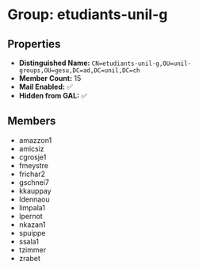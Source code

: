 # Group: etudiants-unil-g

## Properties

- **Distinguished Name:** `CN=etudiants-unil-g,OU=unil-groups,OU=gesu,DC=ad,DC=unil,DC=ch`
- **Member Count:** 15
- **Mail Enabled:** ✅
- **Hidden from GAL:** ✅

## Members

- amazzon1
- amicsiz
- cgrosje1
- fmeystre
- frichar2
- gschnei7
- kkauppay
- ldennaou
- limpala1
- lpernot
- nkazan1
- spuippe
- ssala1
- tzimmer
- zrabet
